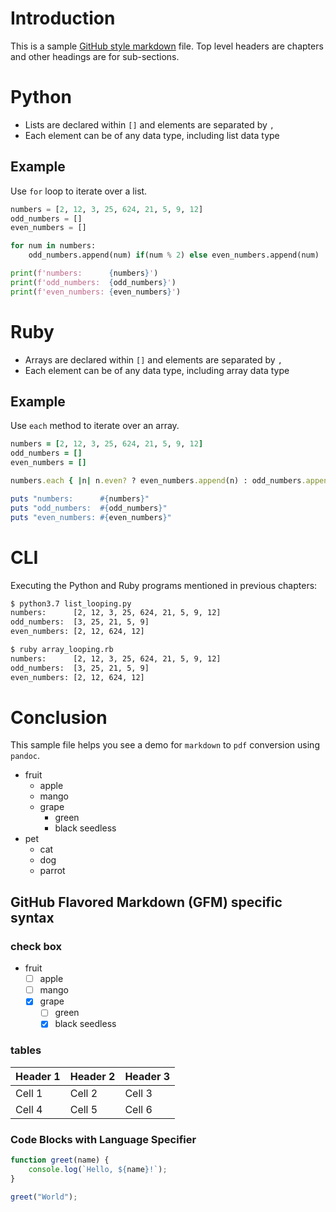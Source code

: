 # Introduction

This is a sample [GitHub style markdown](https://github.github.com/gfm/) file.
Top level headers are chapters and other headings are for sub-sections.

# Python

* Lists are declared within `[]` and elements are separated by `,`
* Each element can be of any data type, including list data type

## Example

Use `for` loop to iterate over a list.

```python
numbers = [2, 12, 3, 25, 624, 21, 5, 9, 12]
odd_numbers = []
even_numbers = []

for num in numbers:
    odd_numbers.append(num) if(num % 2) else even_numbers.append(num)

print(f'numbers:      {numbers}')
print(f'odd_numbers:  {odd_numbers}')
print(f'even_numbers: {even_numbers}')
```

# Ruby

* Arrays are declared within `[]` and elements are separated by `,`
* Each element can be of any data type, including array data type

## Example

Use `each` method to iterate over an array.

```ruby
numbers = [2, 12, 3, 25, 624, 21, 5, 9, 12]
odd_numbers = []
even_numbers = []

numbers.each { |n| n.even? ? even_numbers.append(n) : odd_numbers.append(n) }

puts "numbers:      #{numbers}"
puts "odd_numbers:  #{odd_numbers}"
puts "even_numbers: #{even_numbers}"
```

# CLI

Executing the Python and Ruby programs mentioned in previous chapters:

```bash
$ python3.7 list_looping.py
numbers:      [2, 12, 3, 25, 624, 21, 5, 9, 12]
odd_numbers:  [3, 25, 21, 5, 9]
even_numbers: [2, 12, 624, 12]

$ ruby array_looping.rb
numbers:      [2, 12, 3, 25, 624, 21, 5, 9, 12]
odd_numbers:  [3, 25, 21, 5, 9]
even_numbers: [2, 12, 624, 12]
```

# Conclusion

This sample file helps you see a demo for `markdown` to `pdf` conversion using `pandoc`.

* fruit
    * apple
    * mango
    * grape
        * green
        * black seedless
* pet
    * cat
    * dog
    * parrot

## GitHub Flavored Markdown (GFM) specific syntax

### check box

* fruit
    * [ ] apple
    * [ ] mango
    * [x] grape
        * [ ] green
        * [x] black seedless

### tables

| Header 1 | Header 2 | Header 3 |
|----------|----------|----------|
| Cell 1   | Cell 2   | Cell 3   |
| Cell 4   | Cell 5   | Cell 6   |


### Code Blocks with Language Specifier

```javascript
function greet(name) {
    console.log(`Hello, ${name}!`);
}

greet("World");
```

